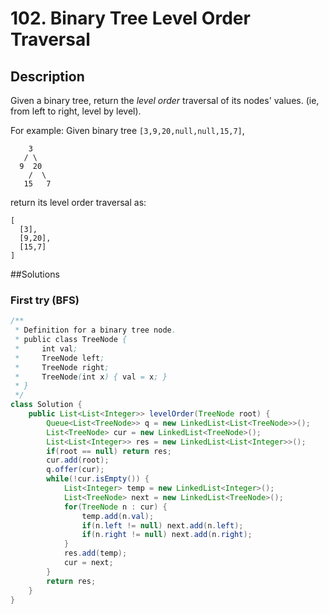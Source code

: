# 102. Binary Tree Level Order Traversal

## Description

Given a binary tree, return the *level order* traversal of its nodes' values. (ie, from left to right, level by level).

For example:
Given binary tree `[3,9,20,null,null,15,7]`,

```
    3
   / \
  9  20
    /  \
   15   7
```

return its level order traversal as:

```
[
  [3],
  [9,20],
  [15,7]
]
```

##Solutions

### First try (BFS)

```java
/**
 * Definition for a binary tree node.
 * public class TreeNode {
 *     int val;
 *     TreeNode left;
 *     TreeNode right;
 *     TreeNode(int x) { val = x; }
 * }
 */
class Solution {
    public List<List<Integer>> levelOrder(TreeNode root) {
        Queue<List<TreeNode>> q = new LinkedList<List<TreeNode>>();
        List<TreeNode> cur = new LinkedList<TreeNode>();
        List<List<Integer>> res = new LinkedList<List<Integer>>();
        if(root == null) return res;
        cur.add(root);
        q.offer(cur);
        while(!cur.isEmpty()) {
            List<Integer> temp = new LinkedList<Integer>();
            List<TreeNode> next = new LinkedList<TreeNode>();
            for(TreeNode n : cur) {
                temp.add(n.val);
                if(n.left != null) next.add(n.left);
                if(n.right != null) next.add(n.right);
            }
            res.add(temp);
            cur = next;
        }
        return res;
    }
}
```

